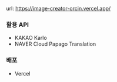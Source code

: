url: https://image-creator-orcin.vercel.app/

### 활용 API

- KAKAO Karlo
- NAVER Cloud Papago Translation

### 배포

- Vercel
